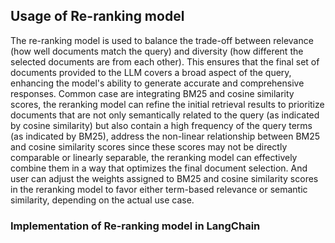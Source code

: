 ## Usage of Re-ranking model
The re-ranking model is used to balance the trade-off between relevance (how well documents match the query) and diversity (how different the selected documents are from each other). This ensures that the final set of documents provided to the LLM covers a broad aspect of the query, enhancing the model's ability to generate accurate and comprehensive responses. 
Common case are integrating BM25 and cosine similarity scores, the reranking model can refine the initial retrieval results to prioritize documents that are not only semantically related to the query (as indicated by cosine similarity) but also contain a high frequency of the query terms (as indicated by BM25), address the non-linear relationship between BM25 and cosine similarity scores since these scores may not be directly comparable or linearly separable, the reranking model can effectively combine them in a way that optimizes the final document selection. And user can adjust the weights assigned to BM25 and cosine similarity scores in the reranking model to favor either term-based relevance or semantic similarity, depending on the actual use case.

### Implementation of Re-ranking model in LangChain